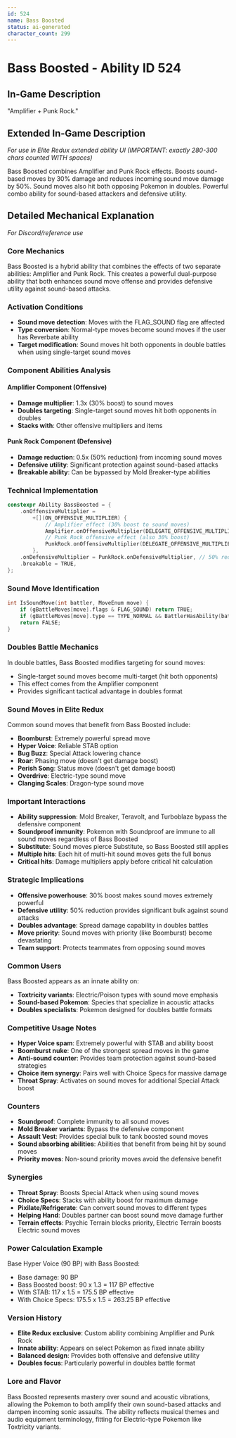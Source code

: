 ```yaml
---
id: 524
name: Bass Boosted
status: ai-generated
character_count: 299
---
```


# Bass Boosted - Ability ID 524

## In-Game Description
"Amplifier + Punk Rock."

## Extended In-Game Description
*For use in Elite Redux extended ability UI (IMPORTANT: exactly 280-300 chars counted WITH spaces)*

Bass Boosted combines Amplifier and Punk Rock effects. Boosts sound-based moves by 30% damage and reduces incoming sound move damage by 50%. Sound moves also hit both opposing Pokemon in doubles. Powerful combo ability for sound-based attackers and defensive utility.

## Detailed Mechanical Explanation
*For Discord/reference use*

### Core Mechanics
Bass Boosted is a hybrid ability that combines the effects of two separate abilities: Amplifier and Punk Rock. This creates a powerful dual-purpose ability that both enhances sound move offense and provides defensive utility against sound-based attacks.

### Activation Conditions
- **Sound move detection**: Moves with the FLAG_SOUND flag are affected
- **Type conversion**: Normal-type moves become sound moves if the user has Reverbate ability
- **Target modification**: Sound moves hit both opponents in double battles when using single-target sound moves

### Component Abilities Analysis

#### Amplifier Component (Offensive)
- **Damage multiplier**: 1.3x (30% boost) to sound moves
- **Doubles targeting**: Single-target sound moves hit both opponents in doubles
- **Stacks with**: Other offensive multipliers and items

#### Punk Rock Component (Defensive)
- **Damage reduction**: 0.5x (50% reduction) from incoming sound moves
- **Defensive utility**: Significant protection against sound-based attacks
- **Breakable ability**: Can be bypassed by Mold Breaker-type abilities

### Technical Implementation
```c
constexpr Ability BassBoosted = {
    .onOffensiveMultiplier =
        +[](ON_OFFENSIVE_MULTIPLIER) {
            // Amplifier effect (30% boost to sound moves)
            Amplifier.onOffensiveMultiplier(DELEGATE_OFFENSIVE_MULTIPLIER);
            // Punk Rock offensive effect (also 30% boost)
            PunkRock.onOffensiveMultiplier(DELEGATE_OFFENSIVE_MULTIPLIER);
        },
    .onDefensiveMultiplier = PunkRock.onDefensiveMultiplier, // 50% reduction
    .breakable = TRUE,
};
```

### Sound Move Identification
```c
int IsSoundMove(int battler, MoveEnum move) {
    if (gBattleMoves[move].flags & FLAG_SOUND) return TRUE;
    if (gBattleMoves[move].type == TYPE_NORMAL && BattlerHasAbility(battler, ABILITY_REVERBATE, FALSE)) return TRUE;
    return FALSE;
}
```

### Doubles Battle Mechanics
In double battles, Bass Boosted modifies targeting for sound moves:
- Single-target sound moves become multi-target (hit both opponents)
- This effect comes from the Amplifier component
- Provides significant tactical advantage in doubles format

### Sound Moves in Elite Redux
Common sound moves that benefit from Bass Boosted include:
- **Boomburst**: Extremely powerful spread move
- **Hyper Voice**: Reliable STAB option
- **Bug Buzz**: Special Attack lowering chance
- **Roar**: Phasing move (doesn't get damage boost)
- **Perish Song**: Status move (doesn't get damage boost)
- **Overdrive**: Electric-type sound move
- **Clanging Scales**: Dragon-type sound move

### Important Interactions
- **Ability suppression**: Mold Breaker, Teravolt, and Turboblaze bypass the defensive component
- **Soundproof immunity**: Pokemon with Soundproof are immune to all sound moves regardless of Bass Boosted
- **Substitute**: Sound moves pierce Substitute, so Bass Boosted still applies
- **Multiple hits**: Each hit of multi-hit sound moves gets the full bonus
- **Critical hits**: Damage multipliers apply before critical hit calculation

### Strategic Implications
- **Offensive powerhouse**: 30% boost makes sound moves extremely powerful
- **Defensive utility**: 50% reduction provides significant bulk against sound attacks
- **Doubles advantage**: Spread damage capability in doubles battles
- **Move priority**: Sound moves with priority (like Boomburst) become devastating
- **Team support**: Protects teammates from opposing sound moves

### Common Users
Bass Boosted appears as an innate ability on:
- **Toxtricity variants**: Electric/Poison types with sound move emphasis
- **Sound-based Pokemon**: Species that specialize in acoustic attacks
- **Doubles specialists**: Pokemon designed for doubles battle formats

### Competitive Usage Notes
- **Hyper Voice spam**: Extremely powerful with STAB and ability boost
- **Boomburst nuke**: One of the strongest spread moves in the game
- **Anti-sound counter**: Provides team protection against sound-based strategies
- **Choice item synergy**: Pairs well with Choice Specs for massive damage
- **Throat Spray**: Activates on sound moves for additional Special Attack boost

### Counters
- **Soundproof**: Complete immunity to all sound moves
- **Mold Breaker variants**: Bypass the defensive component
- **Assault Vest**: Provides special bulk to tank boosted sound moves
- **Sound absorbing abilities**: Abilities that benefit from being hit by sound moves
- **Priority moves**: Non-sound priority moves avoid the defensive benefit

### Synergies
- **Throat Spray**: Boosts Special Attack when using sound moves
- **Choice Specs**: Stacks with ability boost for maximum damage
- **Pixilate/Refrigerate**: Can convert sound moves to different types
- **Helping Hand**: Doubles partner can boost sound move damage further
- **Terrain effects**: Psychic Terrain blocks priority, Electric Terrain boosts Electric sound moves

### Power Calculation Example
Base Hyper Voice (90 BP) with Bass Boosted:
- Base damage: 90 BP
- Bass Boosted boost: 90 x 1.3 = 117 BP effective
- With STAB: 117 x 1.5 = 175.5 BP effective
- With Choice Specs: 175.5 x 1.5 = 263.25 BP effective

### Version History
- **Elite Redux exclusive**: Custom ability combining Amplifier and Punk Rock
- **Innate ability**: Appears on select Pokemon as fixed innate ability
- **Balanced design**: Provides both offensive and defensive utility
- **Doubles focus**: Particularly powerful in doubles battle format

### Lore and Flavor
Bass Boosted represents mastery over sound and acoustic vibrations, allowing the Pokemon to both amplify their own sound-based attacks and dampen incoming sonic assaults. The ability reflects musical themes and audio equipment terminology, fitting for Electric-type Pokemon like Toxtricity variants.